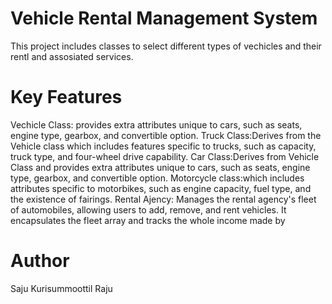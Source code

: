 # Vehicle Rental Management System
This project includes classes to select different types of vechicles and their rentl and assosiated services.
# Key Features
Vechicle Class: provides extra attributes unique to cars, such as seats, engine type, gearbox, and convertible option.
Truck Class:Derives from the Vehicle class which includes features specific to trucks, such as capacity, truck type, and four-wheel drive capability.
Car Class:Derives from Vehicle Class and provides extra attributes unique to cars, such as seats, engine type, gearbox, and convertible option.
Motorcycle class:which includes attributes specific to motorbikes, such as engine capacity, fuel type, and the existence of fairings.
Rental Ajency: Manages the rental agency's fleet of automobiles, allowing users to add, remove, and rent vehicles. It encapsulates the fleet array and tracks the whole income made by
# Author
Saju Kurisummoottil Raju
